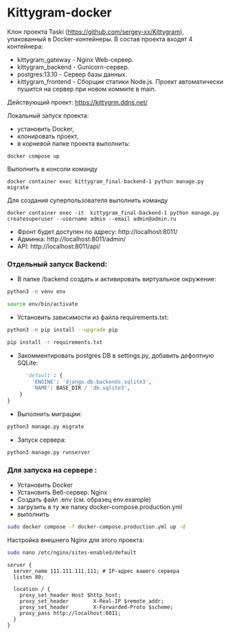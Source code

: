 # Kittygram-docker
Клон проекта Taski (https://github.com/sergey-xx/Kittygram), упакованный в Docker-контейнеры.
В состав проекта входят 4 контейнера:
- kittygram_gateway - Nginx Web-сервер.
- kittygram_backend - Gunicorn-сервер.
- postgres:13.10 - Сервер базы данных.
- kittygram_frontend - Сборщик статики Node.js.
Проект автоматически пушится на сервер при новом коммите в main.

Действующий проект: https://kittygrm.ddns.net/

Локальный запуск проекта:
- установить Docker,
- клонировать проект,
- в корневой папке проекта выполнить:
```
docker compose up
```
Выполнить в консоли команду
```
docker container exec kittygram_final-backend-1 python manage.py migrate
```
Для создания суперпользователя выполнить команду
```
docker container exec -it  kittygram_final-backend-1 python manage.py createsuperuser --username admin --email admin@admin.ru

```
- Фронт будет доступен по адресу: http://localhost:8011/
-  Админка: http://localhost:8011/admin/
-  API: http://localhost:8011/api/

### Отдельный запуск Backend:
- В папке /backend создать и активировать виртуальное окружение:

```bash
python3 -m venv env
```

```bash
source env/bin/activate
```

- Установить зависимости из файла requirements.txt:

```bash
python3 -m pip install --upgrade pip
```

```bash
pip install -r requirements.txt
```
- Закомментировать postgres DB в settings.py, добавить дефолтную SQLite:
```python
      'default': {
        'ENGINE': 'django.db.backends.sqlite3',
        'NAME': BASE_DIR / 'db.sqlite3',
    }
}
```
- Выполнить миграции:

```bash
python3 manage.py migrate
```
- Запуск сервера:

```bash
python3 manage.py runserver
```
  
### Для запуска на сервере :

- Установить Docker
- Установить Веб-сервер: Nginx
- Создать файл .env (см. образец env.example)
- загрузить в ту же папку docker-compose.production.yml
- выполнить 
```bash
sudo docker compose -f docker-compose.production.yml up -d
```
Настройка внешнего Nginx для этого проекта:

```bash
sudo nano /etc/nginx/sites-enabled/default 
```

```
server {
  server_name 111.111.111.111; # IP-адрес вашего сервера
  listen 80;

  location / {
    proxy_set_header Host $http_host;
    proxy_set_header        X-Real-IP $remote_addr;
    proxy_set_header        X-Forwarded-Proto $scheme;
    proxy_pass http://localhost:8011;
  }
}
```
